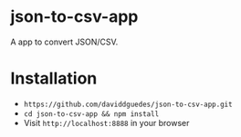 # json-to-csv-app
A app to convert JSON/CSV.

# Installation

* `https://github.com/daviddguedes/json-to-csv-app.git`
* `cd json-to-csv-app && npm install`
* Visit `http://localhost:8888` in your browser
